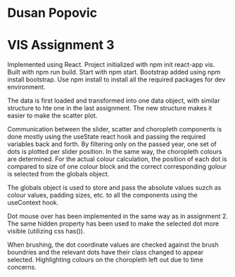 # Dusan Popovic

# VIS Assignment 3

Implemented using React. Project initialized with npm init react-app vis. Built with npm run build. Start with npm start. Bootstrap added using npm install bootstrap.
Use npm install to install all the required packages for dev environment.

The data is first loaded and transformed into one data object, with similar structure to hte one in the last assignment. The new structure makes it easier to make the scatter plot.

Communication between the slider, scatter and choropleth components is done mostly using the useState react hook and passing the required variables back and forth. By filtering only on the passed year, one set of dots is plotted per slider position. In the same way, the choropleth colours are determined. For the actual colour calculation, the position of each dot is compared to size of one colour block and the correct corresponding golour is selected from the globals object.

The globals object is used to store and pass the absolute values suzch as colour values, padding sizes, etc. to all the components using the useContext hook.

Dot mouse over has been implemented in the same way as in assignment 2. The same hidden property has been used to make the selected dot more visible (utilizing css has()).

When brushing, the dot coordinate values are checked against the brush boundries and the relevant dots have their class changed to appear selected. Highlighting colours on the choropleth left out due to time concerns.
